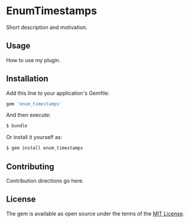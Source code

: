 # EnumTimestamps
Short description and motivation.

## Usage
How to use my plugin.

## Installation
Add this line to your application's Gemfile:

```ruby
gem 'enum_timestamps'
```

And then execute:
```bash
$ bundle
```

Or install it yourself as:
```bash
$ gem install enum_timestamps
```

## Contributing
Contribution directions go here.

## License
The gem is available as open source under the terms of the [MIT License](https://opensource.org/licenses/MIT).
